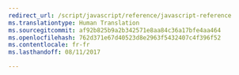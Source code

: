 ```yaml
---
redirect_url: /script/javascript/reference/javascript-reference
ms.translationtype: Human Translation
ms.sourcegitcommit: af92b825b9a2b342571e8aa84c36a17bfe4aa464
ms.openlocfilehash: 762d371e67d40523d8e2963f5432407c4f396f52
ms.contentlocale: fr-fr
ms.lasthandoff: 08/11/2017

---
```


